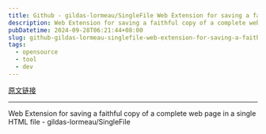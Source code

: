 ```yaml
---
title: Github - gildas-lormeau/SingleFile Web Extension for saving a faithful copy of a complete web page in a single HTML file
description: Web Extension for saving a faithful copy of a complete web page in a single HTML file - gildas-lormeau/SingleFile
pubDatetime: 2024-09-28T06:21:44+08:00
slug: github-gildas-lormeau-singlefile-web-extension-for-saving-a-faithful-copy-of-a-complete-web-page-in-a-single-html-file
tags: 
  - opensource
  - tool
  - dev
---
```


[原文链接](https://github.com/gildas-lormeau/SingleFile)

---

Web Extension for saving a faithful copy of a complete web page in a single HTML file - gildas-lormeau/SingleFile
